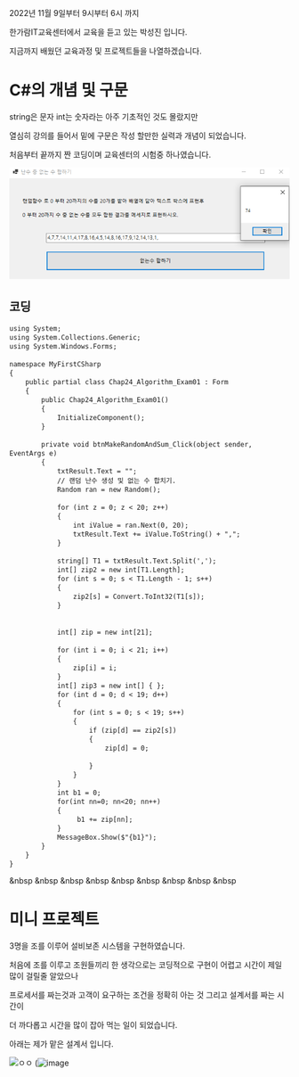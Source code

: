2022년 11월 9일부터 9시부터 6시 까지 

한가람IT교육센터에서 교육을 듣고 있는 박성진 입니다.

지금까지 배웠던 교육과정 및 프로젝트들을 나열하겠습니다.


# C#의 개념 및 구문 

string은 문자 int는 숫자라는 아주 기초적인 것도 몰랐지만

열심히 강의를 들어서 밑에 구문은 작성 할만한 실력과 개념이 되었습니다.

처음부터 끝까지 짠 코딩이며 교육센터의 시험중 하나였습니다.

![ㅇㅇ](https://github.com/SungJin-Parkk/Project/blob/main/img/%EC%B2%AB%EB%B2%88%EC%A7%B8.png)

## 코딩
```
using System; 
using System.Collections.Generic;
using System.Windows.Forms;

namespace MyFirstCSharp
{
    public partial class Chap24_Algorithm_Exam01 : Form
    {
        public Chap24_Algorithm_Exam01()
        {
            InitializeComponent();
        }

        private void btnMakeRandomAndSum_Click(object sender, EventArgs e)
        {
            txtResult.Text = "";
            // 랜덤 난수 생성 및 없는 수 합치기.
            Random ran = new Random();
            
            for (int z = 0; z < 20; z++)
            {
                int iValue = ran.Next(0, 20);
                txtResult.Text += iValue.ToString() + ",";
            }

            string[] T1 = txtResult.Text.Split(',');
            int[] zip2 = new int[T1.Length];
            for (int s = 0; s < T1.Length - 1; s++)
            {
                zip2[s] = Convert.ToInt32(T1[s]);
            }
            

            int[] zip = new int[21];

            for (int i = 0; i < 21; i++)
            {
                zip[i] = i;
            }
            int[] zip3 = new int[] { };
            for (int d = 0; d < 19; d++)
            {
                for (int s = 0; s < 19; s++)
                {
                    if (zip[d] == zip2[s])
                    {
                        zip[d] = 0;
                        
                    }
                }
            }
            int b1 = 0;
            for(int nn=0; nn<20; nn++)
            {
                 b1 += zip[nn];
            }
            MessageBox.Show($"{b1}");
        }
    }
}

```




&nbsp
&nbsp
&nbsp
&nbsp
&nbsp
&nbsp
&nbsp
&nbsp
&nbsp





# 미니 프로젝트

3명을 조를 이루어 설비보존 시스템을 구현하였습니다.

처음에 조를 이루고 조원들끼리 한 생각으로는 코딩적으로 구현이 어렵고 시간이 제일 많이 걸릴줄 알았으나

프로세서를 짜는것과 고객이 요구하는 조건을 정확히 아는 것 그리고 설계서를 짜는 시간이 

더 까다롭고 시간을 많이 잡아 먹는 일이 되었습니다.

아래는 제가 맡은 설계서 입니다.



![ㅇㅇ](https://user-images.githubusercontent.com/118166199/215767288-3a4110d5-43d4-42b3-8d3a-ae86746b4a81.png)
(![image](https://user-images.githubusercontent.com/118166199/215768921-bbaf489d-14d1-49d6-84ed-2421afee94fc.png)
